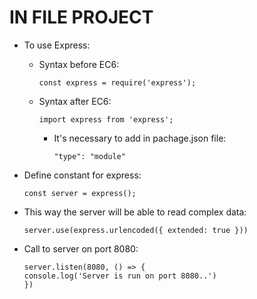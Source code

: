 # IN FILE PROJECT

* To use Express:
    - Syntax before EC6: 
      ```
      const express = require('express');
      ```
    - Syntax after EC6: 
      ```
      import express from 'express';
      ```
      - It's necessary to add in pachage.json file: 
        ```
        "type": "module"
        ``` 
  
* Define constant for express: 
  ```
  const server = express();
  ```

* This way the server will be able to read complex data:
  ```
  server.use(express.urlencoded({ extended: true }))
  ```

* Call to server on port 8080:
  ```
  server.listen(8080, () => {
  console.log('Server is run on port 8080..')
  })
  ```  








